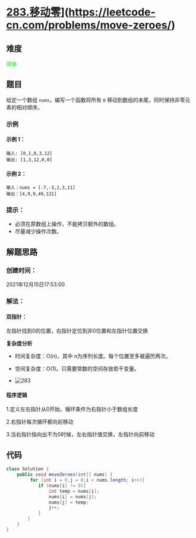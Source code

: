# [283.移动零](https://leetcode-cn.com/problems/move-zeroes/)](https://leetcode-cn.com/problems/move-zeroes/)

## 难度

<font color=*green*>简单</font>

## 题目

给定一个数组 `nums`，编写一个函数将所有 `0` 移动到数组的末尾，同时保持非零元素的相对顺序。



### 示例

#### 示例 1：

```
输入: [0,1,0,3,12]
输出: [1,3,12,0,0]
```



#### 示例 2：

```
输入：nums = [-7,-3,2,3,11]
输出：[4,9,9,49,121]
```



### 提示：

- 必须在原数组上操作，不能拷贝额外的数组。
- 尽量减少操作次数。

## 解题思路

### 创建时间：

2021年12月15日17:53:00



### 解法：

#### 双指针：

左指针找到0的位置，右指针定位到非0位置和左指针位置交换

**复杂度分析**

- 时间复杂度：O(n)，其中 n为序列长度。每个位置至多被遍历两次。
- 空间复杂度：O(1)。只需要常数的空间存放若干变量。


  

- ![283](D:/leetcode/resources/image/283.png)

#### 程序逻辑

1.定义左右指针从0开始，循环条件为右指针小于数组长度

2.右指针每次循环都向前移动

3.当右指针指向出不为0时候，左右指针值交换，左指针向前移动

## 代码

```java
class Solution {
    public void moveZeroes(int[] nums) {
         for (int i = 0,j = 0;i < nums.length; i++){
            if (nums[i] != 0){
                int temp = nums[i];
                nums[i] = nums[j];
                nums[j] = temp;
                j++;
            }
        }
    }
}
```

